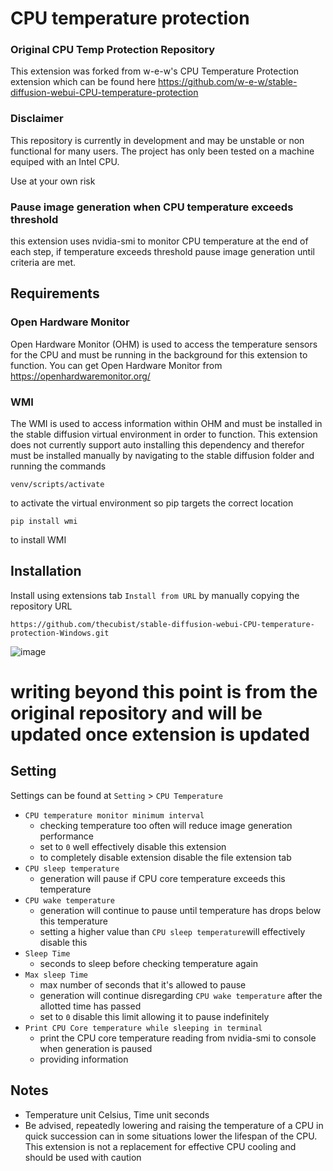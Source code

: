 # CPU temperature protection
### Original CPU Temp Protection Repository
This extension was forked from w-e-w's CPU Temperature Protection extension which can be found here 
https://github.com/w-e-w/stable-diffusion-webui-CPU-temperature-protection 

### Disclaimer
This repository is currently in development and may be unstable or non functional for many users. The project has only been tested on a machine equiped with an Intel CPU. 

Use at your own risk

### Pause image generation when CPU temperature exceeds threshold
this extension uses nvidia-smi to monitor CPU temperature at the end of each step, if temperature exceeds threshold pause image generation until criteria are met.

## Requirements
### Open Hardware Monitor
Open Hardware Monitor (OHM) is used to access the temperature sensors for the CPU and must be running in the background for this extension to function. You can get Open Hardware Monitor from 
https://openhardwaremonitor.org/
### WMI
The WMI is used to access information within OHM and must be installed in the stable diffusion virtual environment in order to function. This extension does not currently support auto installing this dependency and therefor must be installed manually by navigating to the stable diffusion folder and running the commands
```
venv/scripts/activate
```
to activate the virtual environment so pip targets the correct location 
```
pip install wmi
```
to install WMI 

## Installation
Install using extensions tab `Install from URL` by manually copying the repository URL
```
https://github.com/thecubist/stable-diffusion-webui-CPU-temperature-protection-Windows.git
```
![image](https://github.com/thecubist/stable-diffusion-webui-CPU-temperature-protection-Windows/assets/36249159/c77838ba-eee6-42d6-9a06-ba5d03d6bf38)

# writing beyond this point is from the original repository and will be updated once extension is updated
## Setting
Settings can be found at `Setting` > `CPU Temperature`

- `CPU temperature monitor minimum interval`
    - checking temperature too often will reduce image generation performance
    - set to `0` well effectively disable this extension
    - to completely disable extension disable the file extension tab
- `CPU sleep temperature`
    - generation will pause if CPU core temperature exceeds this temperature
- `CPU wake temperature`
    - generation will continue to pause until temperature has drops below this temperature 
    - setting a higher value than `CPU sleep temperature`will effectively disable this
- `Sleep Time`
    - seconds to sleep before checking temperature again
- `Max sleep Time` 
    - max number of seconds that it's allowed to pause
    - generation will continue disregarding `CPU wake temperature` after the allotted time has passed
    - set to `0` disable this limit allowing it to pause indefinitely
- `Print CPU Core temperature while sleeping in terminal`
    - print the CPU core temperature reading from nvidia-smi to console when generation is paused
    - providing information

## Notes
- Temperature unit Celsius, Time unit seconds
- Be advised, repeatedly lowering and raising the temperature of a CPU in quick succession can in some situations lower the lifespan of the CPU. This extension is not a replacement for effective CPU cooling and should be used with caution
